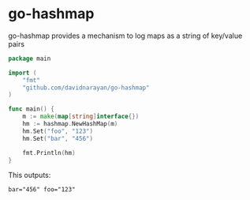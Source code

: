 go-hashmap
==========

go-hashmap provides a mechanism to log maps as a string of key/value pairs

```go
package main

import (
	"fmt"
	"github.com/davidnarayan/go-hashmap"
)

func main() {
	m := make(map[string]interface{})
	hm := hashmap.NewHashMap(m)
	hm.Set("foo", "123")
	hm.Set("bar", "456")

	fmt.Println(hm)
}
```

This outputs:

```
bar="456" foo="123"
```
